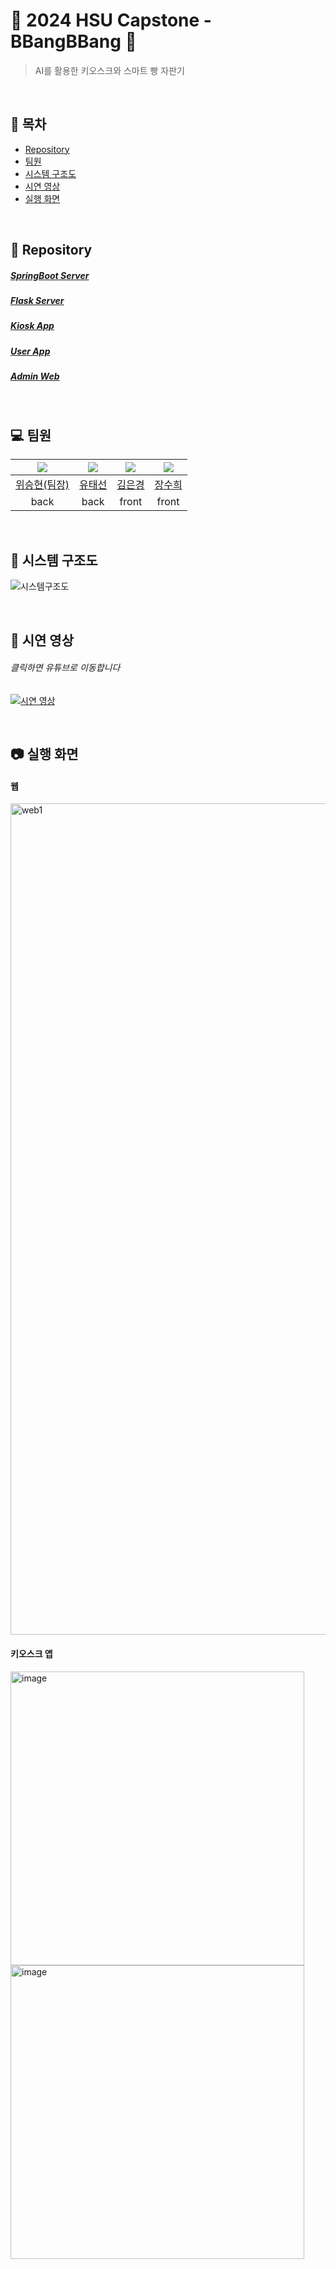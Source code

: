 # 🍞 2024 HSU Capstone - BBangBBang 🥐

> AI를 활용한 키오스크와 스마트 빵 자판기

</br>

## 🐢 목차

* [Repository](#pushpin-repository)
* [팀원](#computer-팀원)
* [시스템 구조도](#construction-시스템-구조도)
* [시연 영상](#movie_camera-시연-영상)
* [실행 화면](#camera-실행-화면)

</br>

## :pushpin: Repository

##### [SpringBoot Server](https://github.com/BBangBBang-Project/BBangBBang_Backend)

##### [Flask Server](https://github.com/BugiCare/BugiCareServer_Flask)

##### [Kiosk App](https://github.com/BBangBBang-Project/BBangBBang_Kiosk)

##### [User App](https://github.com/BBangBBang-Project/BBangBBang_App)

##### [Admin Web](https://github.com/BBangBBang-Project/BBangBBang_AdminWeb)

</br>

## :computer: 팀원

| <img src="https://avatars.githubusercontent.com/u/127702076?v=4"> | <img src="https://avatars.githubusercontent.com/u/74961371?v=4"> | <img src="https://avatars.githubusercontent.com/u/127072393?v=4"> | <img src="https://avatars.githubusercontent.com/u/121925620?v=4"> |
| :----------------------------------------------------------: | :----------------------------------------------------------: | :----------------------------------------------------------: | :----------------------------------------------------------: |
|         [위승현(팀장)](https://github.com/Weseunghyun)         |           [유태선](https://github.com/taeseonYoo)            |            [김은경](https://github.com/kimeunkyoungg)            |             [장수희](https://github.com/soosooh)             |
|                            back                             |                             back                             |                            front                             |                             front                             |

</br>

## :construction: 시스템 구조도

![시스템구조도](https://github.com/BBangBBang-Project/.github/assets/127702076/33c4968d-b67f-4914-8770-77d080cee8b3)

</br>

## :movie_camera: 시연 영상

###### 클릭하면 유튜브로 이동합니다

[![시연 영상](http://img.youtube.com/vi/zHoB05h0lhw/0.jpg)](https://youtu.be/zHoB05h0lhw)

</br>

## :camera: 실행 화면

#### 웹

<img width="1330" alt="web1" src="https://github.com/BBangBBang-Project/.github/assets/127702076/fe355e8c-ad06-4f5e-83d6-0ca3679108b6">

#### 키오스크 앱

<img width="470" alt="image" src="https://github.com/BBangBBang-Project/.github/assets/127702076/77fcd687-af26-4aa9-8452-5a4313fb08cf">
<img width="470" alt="image" src="https://github.com/BBangBBang-Project/.github/assets/127702076/b304a000-8b3f-4d31-8451-14d2e9b84591">
